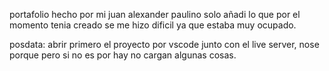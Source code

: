 portafolio hecho por mi juan alexander paulino solo añadi lo que por el momento tenia creado se me hizo dificil ya que estaba muy ocupado.

posdata: abrir primero el proyecto por vscode junto con el live server, nose porque pero si no es por hay no cargan algunas cosas.
